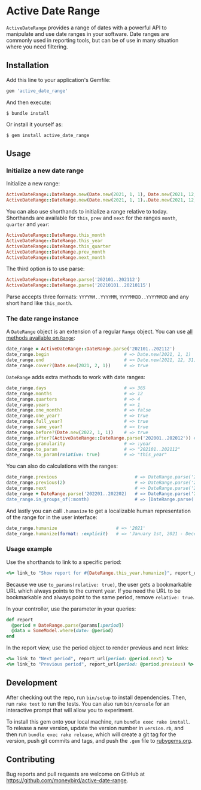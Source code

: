 # Active Date Range

`ActiveDateRange` provides a range of dates with a powerful API to manipulate and use date ranges in your software. Date ranges are commonly used in reporting tools, but can be of use in many situation where you need filtering.

## Installation

Add this line to your application's Gemfile:

```ruby
gem 'active_date_range'
```

And then execute:

    $ bundle install

Or install it yourself as:

    $ gem install active_date_range

## Usage

### Initialize a new date range

Initialize a new range:

```ruby
ActiveDateRange::DateRange.new(Date.new(2021, 1, 1), Date.new(2021, 12, 31))
ActiveDateRange::DateRange.new(Date.new(2021, 1, 1)..Date.new(2021, 12, 31))
```

You can also use shorthands to initialize a range relative to today. Shorthands are available for `this`, `prev` and `next` for the ranges `month`, `quarter` and `year`:

```ruby
ActiveDateRange::DateRange.this_month
ActiveDateRange::DateRange.this_year
ActiveDateRange::DateRange.this_quarter
ActiveDateRange::DateRange.prev_month
ActiveDateRange::DateRange.next_month
```

The third option is to use parse:

```ruby
ActiveDateRange::DateRange.parse('202101..202112')
ActiveDateRange::DateRange.parse('20210101..20210115')
```

Parse accepts three formats: `YYYYMM..YYYYMM`, `YYYYMMDD..YYYYMMDD` and any short hand like `this_month`.

### The date range instance

A `DateRange` object is an extension of a regular `Range` object. You can use [all methods available on `Range`](https://ruby-doc.org/core-3.0.0/Range.html):

```ruby
date_range = ActiveDateRange::DateRange.parse('202101..202112')
date_range.begin                            # => Date.new(2021, 1, 1)
date_range.end                              # => Date.new(2021, 12, 31)
date_range.cover?(Date.new(2021, 2, 1))     # => true
```

`DateRange` adds extra methods to work with date ranges:

```ruby
date_range.days                             # => 365
date_range.months                           # => 12
date_range.quarters                         # => 4
date_range.years                            # => 1
date_range.one_month?                       # => false
date_range.one_year?                        # => true
date_range.full_year?                       # => true
date_range.same_year?                       # => true
date_range.before?(Date.new(2022, 1, 1))    # => true
date_range.after?(ActiveDateRange::DateRange.parse('202001..202012')) # => true
date_range.granularity                      # => :year
date_range.to_param                         # => "202101..202112"
date_range.to_param(relative: true)         # => "this_year"
```

You can also do calculations with the ranges:

```ruby
date_range.previous                             # => DateRange.parse('202001..202012')
date_range.previous(2)                          # => DateRange.parse('201901..202012')
date_range.next                                 # => DateRange.parse('202201..202212')
date_range + DateRange.parse('202201..202202)   # => DateRange.parse('202101..202202')
date_range.in_groups_of(:month)                 # => [DateRange.parse('202101..202101'), ..., DateRange.parse('202112..202112')]
```

And lastly you can call `.humanize` to get a localizable human representation of the range for in the user interface:

```ruby
date_range.humanize                      # => '2021'
date_range.humanize(format: :explicit)   # => 'January 1st, 2021 - December 31st 2021'
```

### Usage example

Use the shorthands to link to a specific period:

```ruby
<%= link_to "Show report for #{DateRange.this_year.humanize}", report_url(period: DateRange.this_year.to_param(relative: true)) %>
```

Because we use `to_params(relative: true)`, the user gets a bookmarkable URL which always points to the current year. If you need the URL to be bookmarkable and always point to the same period, remove `relative: true`.

In your controller, use the parameter in your queries:

```ruby
def report
  @period = DateRange.parse(params[:period])
  @data = SomeModel.where(date: @period)
end
```

In the report view, use the period object to render previous and next links:

```ruby
<%= link_to "Next period", report_url(period: @period.next) %>
<%= link_to "Previous period", report_url(period: @period.previous) %>
```

## Development

After checking out the repo, run `bin/setup` to install dependencies. Then, run `rake test` to run the tests. You can also run `bin/console` for an interactive prompt that will allow you to experiment.

To install this gem onto your local machine, run `bundle exec rake install`. To release a new version, update the version number in `version.rb`, and then run `bundle exec rake release`, which will create a git tag for the version, push git commits and tags, and push the `.gem` file to [rubygems.org](https://rubygems.org).

## Contributing

Bug reports and pull requests are welcome on GitHub at https://github.com/moneybird/active-date-range.

